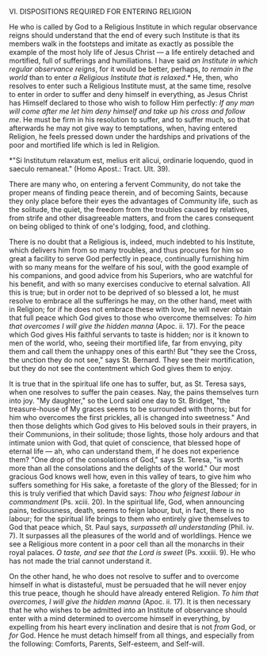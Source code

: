 
VI\. DISPOSITIONS REQUIRED FOR ENTERING RELIGION

He who is called by God to a Religious Institute in which regular observance reigns should understand that the end of every such Institute is that its members walk in the footsteps and imitate as exactly as possible the example of the most holy life of Jesus Christ — a life entirely detached and mortified, full of sufferings and humiliations. I have said *an Institute in which regular observance reigns*, for it would be better, perhaps, *to remain in the world* than to enter *a Religious Institute that is relaxed*.\* He, then, who resolves to enter such a Religious Institute must, at the same time, resolve to enter in order to suffer and deny himself in everything, as Jesus Christ has Himself declared to those who wish to follow Him perfectly: *If any man will come after me let him deny himself and take up his cross and follow me*. He must be firm in his resolution to suffer, and to suffer much, so that afterwards he may not give way to temptations, when, having entered Religion, he feels pressed down under the hardships and privations of the poor and mortified life which is led in Religion.

\*\"Si Institutum relaxatum est, melius erit alicui, ordinarie loquendo, quod in saeculo remaneat.\" (Homo Apost.: Tract. Ult. 39).

There are many who, on entering a fervent Community, do not take the proper means of finding peace therein, and of becoming Saints, because they only place before their eyes the advantages of Community life, such as the solitude, the quiet, the freedom from the troubles caused by relatives, from strife and other disagreeable matters, and from the cares consequent on being obliged to think of one\'s lodging, food, and clothing.

There is no doubt that a Religious is, indeed, much indebted to his Institute, which delivers him from so many troubles, and thus procures for him so great a facility to serve God perfectly in peace, continually furnishing him with so many means for the welfare of his soul, with the good example of his companions, and good advice from his Superiors, who are watchful for his benefit, and with so many exercises conducive to eternal salvation. All this is true; but in order not to be deprived of so blessed a lot, he must resolve to embrace all the sufferings he may, on the other hand, meet with in Religion; for if he does not embrace these with love, he will never obtain that full peace which God gives to those who overcome themselves: *To him that overcomes I will give the hidden manna* (Apoc. ii. 17). For the peace which God gives His faithful servants to taste is hidden; nor is it known to men of the world, who, seeing their mortified life, far from envying, pity them and call them the unhappy ones of this earth! But \"they see the Cross, the unction they do not see,\" says St. Bernard. They see their mortification, but they do not see the contentment which God gives them to enjoy.

It is true that in the spiritual life one has to suffer, but, as St. Teresa says, when one resolves to suffer the pain ceases. Nay, the pains themselves turn into joy. \"My daughter,\" so the Lord said one day to St. Bridget, \"the treasure-house of My graces seems to be surrounded with thorns; but for him who overcomes the first prickles, all is changed into sweetness.\" And then those delights which God gives to His beloved souls in their prayers, in their Communions, in their solitude; those lights, those holy ardours and that intimate union with God, that quiet of conscience, that blessed hope of eternal life — ah, who can understand them, if he does not experience them? \"One drop of the consolations of God,\" says St. Teresa, \"is worth more than all the consolations and the delights of the world.\" Our most gracious God knows well how, even in this valley of tears, to give him who suffers something for His sake, a foretaste of the glory of the Blessed; for in this is truly verified that which David says: *Thou who feignest labour in commandment* (Ps. xciii. 20). In the spiritual life, God, when announcing pains, tediousness, death, seems to feign labour, but, in fact, there is no labour; for the spiritual life brings to them who entirely give themselves to God that peace which, St. Paul says, *surpasseth all understanding* (Phil. iv. 7). It surpasses all the pleasures of the world and of worldlings. Hence we see a Religious more content in a poor cell than all the monarchs in their royal palaces. *O taste, and see that the Lord is sweet* (Ps. xxxiii. 9). He who has not made the trial cannot understand it.

On the other hand, he who does not resolve to suffer and to overcome himself in what is distasteful, must be persuaded that he will never enjoy this true peace, though he should have already entered Religion. *To him that overcomes, I will give the hidden manna* (Apoc. ii. 17). It is then necessary that he who wishes to be admitted into an Institute of observance should enter with a mind determined to overcome himself in everything, by expelling from his heart every inclination and desire that is not *from* God, or *for* God. Hence he must detach himself from all things, and especially from the following: Comforts, Parents, Self-esteem, and Self-will.

